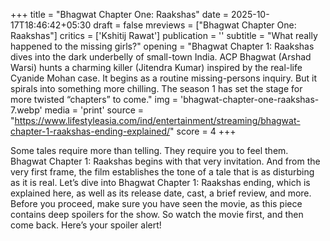 +++
title = "Bhagwat Chapter One: Raakshas"
date = 2025-10-17T18:46:42+05:30
draft = false
mreviews = ["Bhagwat Chapter One: Raakshas"]
critics = ['Kshitij Rawat']
publication = ''
subtitle = "What really happened to the missing girls?"
opening = "Bhagwat Chapter 1: Raakshas dives into the dark underbelly of small-town India. ACP Bhagwat (Arshad Warsi) hunts a charming killer (Jitendra Kumar) inspired by the real-life Cyanide Mohan case. It begins as a routine missing-persons inquiry. But it spirals into something more chilling. The season 1 has set the stage for more twisted “chapters” to come."
img = 'bhagwat-chapter-one-raakshas-7.webp'
media = 'print'
source = "https://www.lifestyleasia.com/ind/entertainment/streaming/bhagwat-chapter-1-raakshas-ending-explained/"
score = 4
+++

Some tales require more than telling. They require you to feel them. Bhagwat Chapter 1: Raakshas begins with that very invitation. And from the very first frame, the film establishes the tone of a tale that is as disturbing as it is real. Let’s dive into Bhagwat Chapter 1: Raakshas ending, which is explained here, as well as its release date, cast, a brief review, and more. Before you proceed, make sure you have seen the movie, as this piece contains deep spoilers for the show. So watch the movie first, and then come back. Here’s your spoiler alert!
